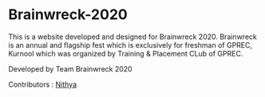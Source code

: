 # Brainwreck-2020

This is a website developed and designed for Brainwreck 2020. Brainwreck is an annual and flagship fest which is exclusively for freshman of GPREC, Kurnool which was organized by Training & Placement CLub of GPREC. 

Developed by Team Brainwreck 2020

Contributors :
[Nithya](https://github.com/nithya-thiyyary)
